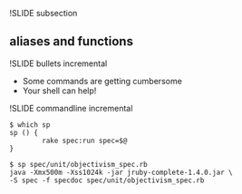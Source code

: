 !SLIDE subsection
## aliases and functions

!SLIDE bullets incremental

* Some commands are getting cumbersome
* Your shell can help!

!SLIDE commandline incremental

    $ which sp
    sp () {
            rake spec:run spec=$@
    }

    $ sp spec/unit/objectivism_spec.rb
    java -Xmx500m -Xss1024k -jar jruby-complete-1.4.0.jar \
    -S spec -f specdoc spec/unit/objectivism_spec.rb
